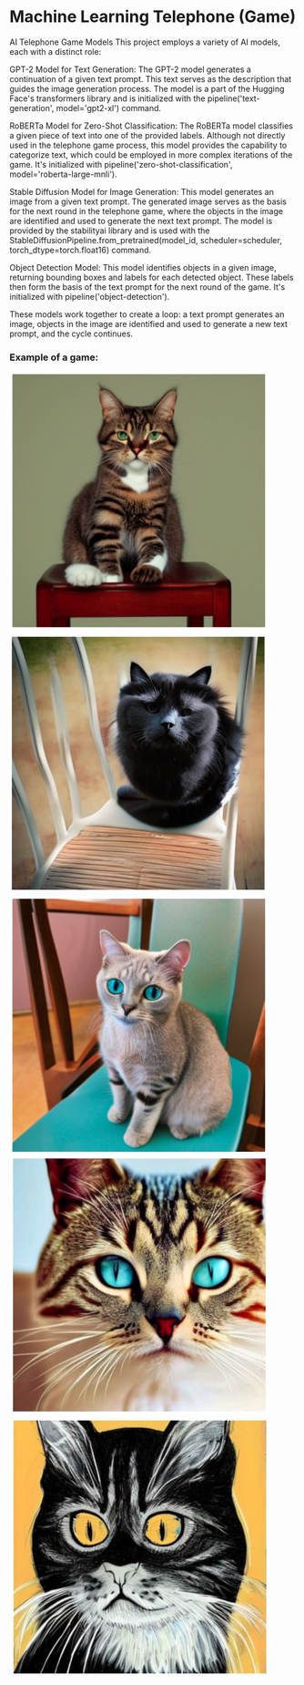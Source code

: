 # Machine Learning Telephone (Game)
AI Telephone Game Models
This project employs a variety of AI models, each with a distinct role:

GPT-2 Model for Text Generation: The GPT-2 model generates a continuation of a given text prompt. This text serves as the description that guides the image generation process. The model is a part of the Hugging Face's transformers library and is initialized with the pipeline('text-generation', model='gpt2-xl') command.

RoBERTa Model for Zero-Shot Classification: The RoBERTa model classifies a given piece of text into one of the provided labels. Although not directly used in the telephone game process, this model provides the capability to categorize text, which could be employed in more complex iterations of the game. It's initialized with pipeline('zero-shot-classification', model='roberta-large-mnli').

Stable Diffusion Model for Image Generation: This model generates an image from a given text prompt. The generated image serves as the basis for the next round in the telephone game, where the objects in the image are identified and used to generate the next text prompt. The model is provided by the stabilityai library and is used with the StableDiffusionPipeline.from_pretrained(model_id, scheduler=scheduler, torch_dtype=torch.float16) command.

Object Detection Model: This model identifies objects in a given image, returning bounding boxes and labels for each detected object. These labels then form the basis of the text prompt for the next round of the game. It's initialized with pipeline('object-detection').

These models work together to create a loop: a text prompt generates an image, objects in the image are identified and used to generate a new text prompt, and the cycle continues.


### Example of a game:

![1st Prompt: "A cat sitting on a chair"](Images/Cat_0.JPG)
![2nd Prompt: "cat chair."](Images/Cat_1.JPG)
![3rd Prompt: "chair cat has to be adopted by a new owner - a big responsibility to take on for a new arrival to a new home. There is also the"](Images/Cat_2.JPG)
![4th Prompt: "cat' --data="username=adm;password=secret;host=localuser;port=22" --output="brief.j"](Images/Cat_3.JPG)
![5th Prompt: "cat. There's definitely something going on, but I cannot see anything. There's nothing that looks like a human being"](Images/Cat_4.JPG)
